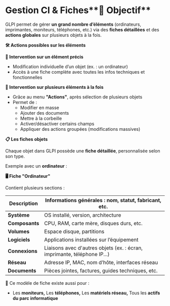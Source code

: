 # Gestion CI & Fiches**🧠 Objectif**

GLPI permet de gérer **un grand nombre d’éléments** (ordinateurs, imprimantes, moniteurs, téléphones, etc.) via des **fiches détaillées** et des **actions globales** sur plusieurs objets à la fois.



**🛠️ Actions possibles sur les éléments**

**🔸 Intervention sur un élément précis**

- Modification individuelle d’un objet (ex. : un ordinateur)
- Accès à une fiche complète avec toutes les infos techniques et fonctionnelles

**🔹 Intervention sur plusieurs éléments à la fois**

- Grâce au menu **"Actions"**, après sélection de plusieurs objets
- Permet de :
  - Modifier en masse
  - Ajouter des documents
  - Mettre à la corbeille
  - Activer/désactiver certains champs
  - Appliquer des actions groupées (modifications massives)



**📋 Les fiches objets**

Chaque objet dans GLPI possède une **fiche détaillée**, personnalisée selon son type.

Exemple avec un **ordinateur** :

**🖥️ Fiche "Ordinateur"**

Contient plusieurs sections :

| **Description** | Informations générales : nom, statut, fabricant, etc. |
|----|----|
| **Système** | OS installé, version, architecture |
| **Composants** | CPU, RAM, carte mère, disques durs, etc. |
| **Volumes** | Espace disque, partitions |
| **Logiciels** | Applications installées sur l’équipement |
| **Connexions** | Liaisons avec d'autres objets (ex. : écran, imprimante, téléphone IP...) |
| **Réseau** | Adresse IP, MAC, nom d’hôte, interfaces réseau |
| **Documents** | Pièces jointes, factures, guides techniques, etc. |



🔁 Ce modèle de fiche existe aussi pour :

- Les **moniteurs,** Les **téléphones,** Les **matériels réseau,** Tous les **actifs du parc informatique**
